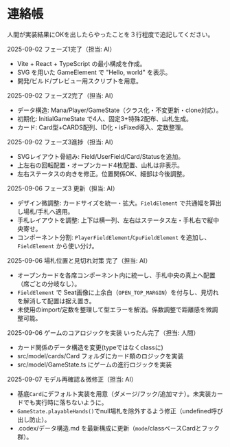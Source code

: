 # 連絡帳
人間が実装結果にOKを出したらやったことを３行程度で追記してください。

2025-09-02 フェーズ1完了（担当: AI）
- Vite + React + TypeScript の最小構成を作成。
- SVG を用いた GameElement で "Hello, world" を表示。
- 開発/ビルド/プレビュー用スクリプトを用意。

2025-09-02 フェーズ2完了（担当: AI）
- データ構造: Mana/Player/GameState（クラス化・不変更新・clone対応）。
- 初期化: InitialGameState で4人、固定3+特殊2配布、山札生成。
- カード: Card型+CARDS配列、ID化・isFixed導入、定数整理。

2025-09-02 フェーズ3進捗（担当: AI）
- SVGレイアウト骨組み: Field/UserField/Card/Statusを追加。
- 上左右の回転配置・オープンカード4枚配置、山札は非表示。
- 左右ステータスの向きを修正。位置関係OK、細部は今後調整。

2025-09-06 フェーズ3 更新（担当: AI）
- デザイン微調整: カードサイズを統一・拡大。`FieldElement` で共通幅を算出し場札/手札へ適用。
- 手札レイアウトを調整: 上下は横一列、左右はステータス左・手札右で縦中央寄せ。
- コンポーネント分割: `PlayerFieldElement`/`CpuFieldElement` を追加し、`FieldElement` から使い分け。

2025-09-06 場札位置と見切れ対策 完了（担当: AI）
- オープンカードを各席コンポーネント内に統一し、手札中央の真上へ配置（席ごとの分岐なし）。
- `FieldElement` で Seat画像に上余白（`OPEN_TOP_MARGIN`）を付与し、見切れを解消して配置は据え置き。
- 未使用のimport/定数を整理して型エラーを解消。係数調整で距離感を微調整可能。

2025-09-06 ゲームのコアロジックを実装 いったん完了（担当: 人間）
- カード関係のデータ構造を変更(typeではなくclassに)
- src/model/cards/Card フォルダにカード類のロジックを実装
- src/model/GameState.ts にゲームの進行ロジックを実装

2025-09-07 モデル再確認＆微修正（担当: AI）
- 基底`Card`にデフォルト実装を用意（ダメージ/フック/追加マナ）。未実装カードでも実行時に落ちないように。
- `GameState.playableHands()`でnull場札を除外するよう修正（undefined呼び出し防止）。
- .codex/データ構造.md を最新構成に更新（`mode`/classベースCardとフック群）。
